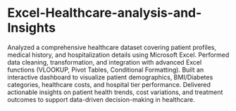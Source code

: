 # Excel-Healthcare-analysis-and-Insights
Analyzed a comprehensive healthcare dataset covering patient profiles, medical history, and hospitalization details using Microsoft Excel. Performed data cleaning, transformation, and integration with advanced Excel functions (VLOOKUP, Pivot Tables, Conditional Formatting). Built an interactive dashboard to visualize patient demographics, BMI/Diabetes categories, healthcare costs, and hospital tier performance. Delivered actionable insights on patient health trends, cost variations, and treatment outcomes to support data-driven decision-making in healthcare.

